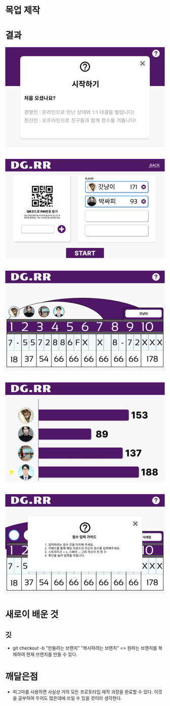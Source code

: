 # 목업 제작

# 결과

![목업1](./img/20230125/목업1.png)
<br/>
<br/>
<br/>
![목업2](./img/20230125/목업2.png)
<br/>
<br/>
<br/>
![목업3](./img/20230125/목업3.png)
<br/>
<br/>
<br/>
![목업4](./img/20230125/목업4.png)
<br/>
<br/>
<br/>
![목업5](./img/20230125/목업5.png)


# 새로이 배운 것

## 깃

- git checkout -b "만들려는 브랜치" "복사하려는 브랜치" => 원하는 브랜치를 복제하여 현재 브랜치를 만들 수 있다.


# 깨달은점

- 피그마를 사용하면 사실상 거의 모든 프로토타입 제작 과정을 완료할 수 있다. 이것을 공부하여 두어도 많은데에 쓰일 수 있을 것이라 생각한다.